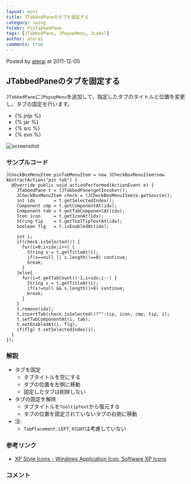 ```yaml
---
layout: post
title: JTabbedPaneのタブを固定する
category: swing
folder: PinTabbedPane
tags: [JTabbedPane, JPopupMenu, JLabel]
author: aterai
comments: true
---
```


Posted by [aterai](http://terai.xrea.jp/aterai.html) at 2011-12-05

## JTabbedPaneのタブを固定する
`JTabbedPane`に`JPopupMenu`を追加して、指定したタブのタイトルと位置を変更し、タブの固定を行います。

- {% jnlp %}
- {% jar %}
- {% src %}
- {% svn %}

<!-- dummy comment line for breaking list -->

![screenshot](https://lh4.googleusercontent.com/-QqKPFV0ZzIc/TttWYFUshII/AAAAAAAABFk/6HcCBI_bg-0/s800/PinTabbedPane.png)

### サンプルコード
<pre class="prettyprint"><code>JCheckBoxMenuItem pinTabMenuItem = new JCheckBoxMenuItem(new AbstractAction("pin tab") {
  @Override public void actionPerformed(ActionEvent e) {
    JTabbedPane t = (JTabbedPane)getInvoker();
    JCheckBoxMenuItem check = (JCheckBoxMenuItem)e.getSource();
    int idx       = t.getSelectedIndex();
    Component cmp = t.getComponentAt(idx);
    Component tab = t.getTabComponentAt(idx);
    Icon icon     = t.getIconAt(idx);
    String tip    = t.getToolTipTextAt(idx);
    boolean flg   = t.isEnabledAt(idx);

    int i;
    if(check.isSelected()) {
      for(i=0;i&lt;idx;i++) {
        String s = t.getTitleAt(i);
        if(s==null || s.length()==0) continue;
        break;
      }
    }else{
      for(i=t.getTabCount()-1;i&gt;idx;i--) {
        String s = t.getTitleAt(i);
        if(s!=null &amp;&amp; s.length()&gt;0) continue;
        break;
      }
    }
    t.remove(idx);
    t.insertTab(check.isSelected()?"":tip, icon, cmp, tip, i);
    t.setTabComponentAt(i, tab);
    t.setEnabledAt(i, flg);
    if(flg) t.setSelectedIndex(i);
  }
});
</code></pre>

### 解説
- タブを固定
    - タブタイトルを空にする
    - タブの位置を左側に移動
    - 固定したタブは削除しない
- タブの固定を解除
    - タブタイトルを`TooltipText`から復元する
    - タブの位置を固定されていないタブの右側に移動
- 注:
    - `TabPlacement`: `LEFT`, `RIGHT`は考慮していない

<!-- dummy comment line for breaking list -->

### 参考リンク
- [XP Style Icons - Windows Application Icon, Software XP Icons](http://www.icongalore.com/)

<!-- dummy comment line for breaking list -->

### コメント
